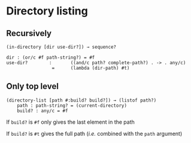 Directory listing
=================

Recursively
-----------

    (in-directory [dir use-dir?]) → sequence?

    dir : (or/c #f path-string?) = #f
    use-dir?	 	:	 	((and/c path? complete-path?) . -> . any/c)
                     =	 	(lambda (dir-path) #t)

Only top level
--------------


    (directory-list [path #:build? build?]) → (listof path?)
        path : path-string? = (current-directory)
        build? : any/c = #f

If `build?` is `#f` only gives the last element in the path

If `build?` is `#t` gives the full path (_i.e._ combined with the `path` argument)

